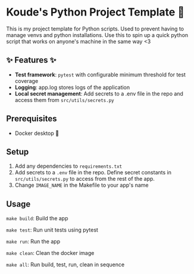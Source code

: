 # Koude's Python Project Template 🐍
This is my project template for Python scripts. Used to prevent having to manage venvs and python installations. Use this to spin up a quick python script that works on anyone's machine in the same way <3

## ✨ Features ✨
* **Test framework**: `pytest` with configurable minimum threshold for test coverage
* **Logging**: app.log stores logs of the application
* **Local secret management**: Add secrets to a .env file in the repo and access them from `src/utils/secrets.py`

## Prerequisites
* Docker desktop 🐳

## Setup
1. Add any dependencies to `requirements.txt`
2. Add secrets to a `.env` file in the repo. Define secret constants in `src/utils/secrets.py` to access from the rest of the app.
3. Change `IMAGE_NAME` in the Makefile to your app's name

## Usage
`make build`: Build the app

`make test`: Run unit tests using pytest

`make run`: Run the app

`make clean`: Clean the docker image

`make all`: Run build, test, run, clean in sequence
